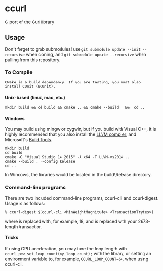 # ccurl
C port of the Curl library

## Usage

Don't forget to grab submodules! use `git submodule update --init --recursive` 
when cloning, and `git submodule update --recursive` when pulling from this 
repository.

### To Compile

    CMake is a build dependency. If you are testing, you must also
    install CUnit (BCUnit).

#### Unix-based (linux, mac, etc.)

`mkdir build && cd build && cmake .. && cmake --build . &&  cd ..`

#### Windows

You may build using mingw or cygwin, but if you build with Visual C++, it is
highly recommended that you also install the 
[LLVM compiler](http://releases.llvm.org/download.html), and Microsoft's [Build Tools](https://www.microsoft.com/en-us/download/details.aspx?id=48159).


```
mkdir build
cd build
cmake -G "Visual Studio 14 2015" -A x64 -T LLVM-vs2014 ..
cmake --build . --config Release
cd ..
```

In Windows, the libraries would be located in the build\Release directory.

### Command-line programs

There are two included command-line programs, ccurl-cli, and ccurl-digest. Usage 
is as follows:

`% ccurl-digest $(ccurl-cli <MinWeightMagnitude> <TransactionTrytes>)`

where <MinWeightMagnitude> is replaced with, for example, 18, and 
<TransactionTrytes> is replaced with your 2673-length transaction.

#### Tricks

If using GPU acceleration, you may tune the loop length with 
`ccurl_pow_set_loop_count(my_loop_count);` with the library, or 
setting an environment variable to, for example, `CCURL_LOOP_COUNT=64`, when 
using ccurl-cli.
